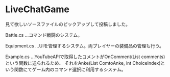 # LiveChatGame
見て欲しいソースファイルのピックアップして投稿しました。

Battle.cs
…コマンド戦闘のシステム。

Equipment.cs
…UIを管理するシステム。両プレイヤーの装備品の管理も行う。

Example.cs
…YouTubeAPIで取得したコメントがOnComment(List<Comment> comments)という関数に送られるため、
 それをAnke(List<string> ComtoAnke, int ChoiceIndex)という関数にてゲーム内のコマンド選択に利用するシステム。

